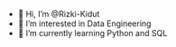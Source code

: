 - 👋 Hi, I’m @Rizki-Kidut
- 👀 I’m interested in Data Engineering
- 🌱 I’m currently learning Python and SQL

<!---
Rizki-Kidut/Rizki-Kidut is a ✨ special ✨ repository because its `README.md` (this file) appears on your GitHub profile.
You can click the Preview link to take a look at your changes.
--->
